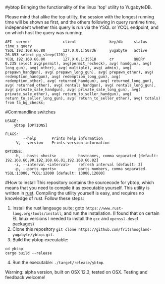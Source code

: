 #ybtop
Bringing the functionality of the linux 'top' utility to YugabyteDB.  

Please mind that alike the top utility, the session with the longest running time will be shown as first, and the others following in query runtime time, independent whether this query is run via the YSQL or YCQL endpoint, and on which host the query was running:
```
API  server               client               key/db     status       time_s query
YSQL 192.168.66.80        127.0.0.1:50736      yugabyte   active       26.853 select pg_sleep(120);
YCQL 192.168.66.80        127.0.0.1:35518      cr         QUERY         0.235 select avg(permit), avg(permit_recheck), avg( handgun), avg( long_gun), avg( other), avg( multiple), avg( admin), avg( prepawn_handgun), avg( prepawn_long_gun), avg( prepawn_other), avg( redemption_handgun), avg( redemption_long_gun), avg( redemption_other), avg( returned_handgun), avg( returned_long_gun), avg( returned_other), avg( rentals_handgun), avg( rentals_long_gun), avg( private_sale_handgun), avg( private_sale_long_gun), avg( private_sale_other), avg( return_to_seller_handgun), avg( return_to_seller_long_gun), avg( return_to_seller_other), avg( totals) from fa_bg_checks;
```

#Commandline switches
```
USAGE:
    ybtop [OPTIONS]

FLAGS:
        --help       Prints help information
    -V, --version    Prints version information

OPTIONS:
    -h, --hosts <hosts>          hostnames, comma separated [default: 192.168.66.80,192.168.66.81,192.168.66.82]
    -i, --interval <interval>    refresh interval [default: 3]
    -p, --ports <ports>          ports numbers, comma separated. YSQL:13000, YCQL:12000 [default: 13000,12000]
```

#How to install
This repository contains the sourcecode for ybtop, which means that you need to compile it as executable yourself. This utility is written in [rust](https://www.rust-lang.org). Compiling the utility yourself is easy, and requires no knowledge of rust. Follow these steps:
1. Install the rust langauge suite; goto `https://www.rust-lang.org/tools/install`, and run the installation. (I found that on certain EL linux versions I needed to install the `gcc` and `openssl-devel` packages)
2. Clone this repository `git clone https://github.com/fritshoogland-yugabyte/ybtop.git`.
3. Build the ybtop executable:
```
cd ybtop
cargo build --release
```
4. Run the executable: `./target/release/ybtop`.

Warning: alpha version, built on OSX 12.3, tested on OSX. Testing and feedback welcome!
